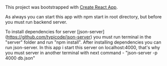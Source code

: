 This project was bootstrapped with [Create React App](https://github.com/facebook/create-react-app).

As always you can start this app with npm start in root directory, but before you must run backend server.

To install dependencies for server [json-server] (https://github.com/typicode/json-server) you must run terminal in the
"server" folder and run "npm install".
After installing dependencies you can run json-server.
In this app i start this server on localhost:4000, that's why you must server in another terminal with next command -
"json-server -p 4000 db.json"